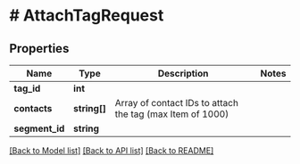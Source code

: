 # # AttachTagRequest

## Properties

Name | Type | Description | Notes
------------ | ------------- | ------------- | -------------
**tag_id** | **int** |  | 
**contacts** | **string[]** | Array of contact IDs to attach the tag (max Item of 1000) | 
**segment_id** | **string** |  | 

[[Back to Model list]](../../README.md#documentation-for-models) [[Back to API list]](../../README.md#documentation-for-api-endpoints) [[Back to README]](../../README.md)


